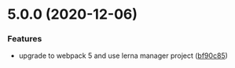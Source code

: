 <a name="5.0.0"></a>
# 5.0.0 (2020-12-06)


### Features

* upgrade to webpack 5 and use lerna manager project ([bf90c85](https://github.com/easy-team/egg-react-webpack-boilerplate/commit/bf90c85))
